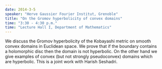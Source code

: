 ```yaml
---
date: 2014-3-5
speaker: "Herve Gaussier Fourier Institut, Grenoble"
title: "On the Gromov hyperbolicity of convex domains"
time: "3:30 - 4:30 p.m." 
time: "Lecture Hall I, Department of Mathematics"
---
```

We discuss the Gromov hyperbolicity of the Kobayashi metric on smooth convex domains in Euclidean space. We prove that if the boundary contains a holomorphic disc then the domain is not hyperbolic. On the other hand we give examples of convex (but not strongly pseudoconvex) domains which are hyperbolic. This is a joint work with Harish Seshadri.
